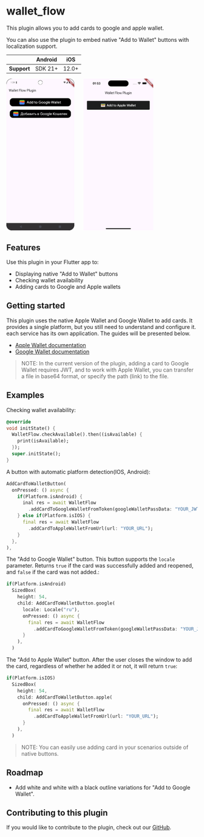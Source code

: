 # wallet_flow

This plugin allows you to add cards to google and apple wallet.

You can also use the plugin to embed native "Add to Wallet" buttons with localization support.

|             | Android | iOS   |
|-------------|---------|-------|
| **Support** | SDK 21+ | 12.0+ |



<p>
  <img src="assets/google_wallet.png"
    alt="Google Wallet Button" height="400"/>
  &nbsp;&nbsp;&nbsp;&nbsp;
  <img src="assets/apple_wallet.png"
   alt="Apple Wallet Button" height="400"/>
</p>

## Features

Use this plugin in your Flutter app to:

* Displaying native "Add to Wallet" buttons
* Checking wallet availability
* Adding cards to Google and Apple wallets

## Getting started

This plugin uses the native Apple Wallet and Google Wallet to add cards.
It provides a single platform, but you still need to understand and configure it.
each service has its own application. The guides will be presented below.

* [Apple Wallet documentation](https://developer.apple.com/documentation/walletpasses)
* [Google Wallet documentation](https://developers.google.com/wallet/generic?hl=en)

> NOTE:  In the current version of the plugin, adding a card to Google Wallet requires JWT,
> and to work with Apple Wallet, you can transfer a file in base64 format,
> or specify the path (link) to the file.


## Examples

Checking wallet availability:

```dart
@override
void initState() {
  WalletFlow.checkAvailable().then((isAvailable) {
    print(isAvailable);
  });
  super.initState();
}
```

A button with automatic platform detection(IOS, Android):

```dart
AddCardToWalletButton(
  onPressed: () async {
    if(Platform.isAndroid) {
      inal res = await WalletFlow
        .addCardToGoogleWalletFromToken(googleWalletPassData: "YOUR_JWT");
    } else if(Platform.isIOS) {
      final res = await WalletFlow
        .addCardToAppleWalletFromUrl(url: "YOUR_URL");
    }
  },
),
```

The "Add to Google Wallet" button. 
This button supports the `locale` parameter. 
Returns `true` if the card was successfully added and reopened, 
and `false` if the card was not added.:

```dart
if(Platform.isAndroid)
  SizedBox(
    height: 54,
    child: AddCardToWalletButton.google(
      locale: Locale("ru"),
      onPressed: () async {
        final res = await WalletFlow
          .addCardToGoogleWalletFromToken(googleWalletPassData: "YOUR_JWT");
      }
    ),
  )
```

The "Add to Apple Wallet" button. 
After the user closes the window to add the card, 
regardless of whether he added it or not, it will return `true`:

```dart
if(Platform.isIOS)
  SizedBox(
    height: 54,
    child: AddCardToWalletButton.apple(
      onPressed: () async {
        final res = await WalletFlow
          .addCardToAppleWalletFromUrl(url: "YOUR_URL");
      }
    ),
  )
```

> NOTE:  You can easily use adding card in your scenarios outside of native buttons.

## Roadmap 
* Add white and white with a black outline variations for "Add to Google Wallet".

## Contributing to this plugin

If you would like to contribute to the plugin, check out our
[GitHub](https://github.com/murlod1n/wallet_flow).